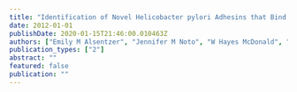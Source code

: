 ```yaml
---
title: "Identification of Novel Helicobacter pylori Adhesins that Bind the Host Cell Receptor Decay-Accelerating Factor (DAF)"
date: 2012-01-01
publishDate: 2020-01-15T21:46:00.010463Z
authors: ["Emily M Alsentzer", "Jennifer M Noto", "W Hayes McDonald", "Richard M Peek Jr"]
publication_types: ["2"]
abstract: ""
featured: false
publication: ""
---
```



